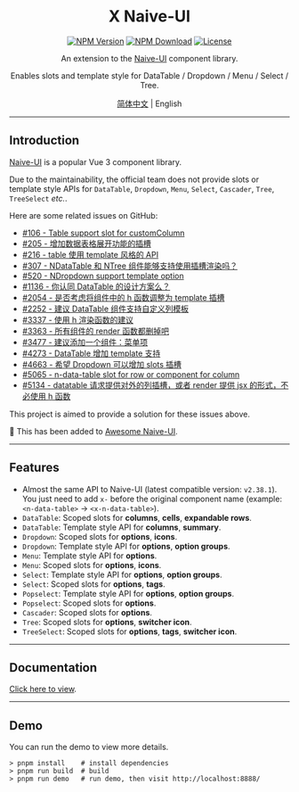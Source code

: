 ﻿<h1 align="center">X Naive-UI</h1>

<div align="center">

[![NPM Version](https://img.shields.io/npm/v/@skit/x.naive-ui.svg?sanitize=true)](https://www.npmjs.com/package/@skit/x.naive-ui)
[![NPM Download](https://img.shields.io/npm/dm/@skit/x.naive-ui.svg?sanitize=true)](https://www.npmjs.com/package/@skit/x.naive-ui)
[![License](https://img.shields.io/github/license/fudiwei/x.naive-ui)](https://mit-license.org/)

</div>

<p align="center">An extension to the <a href="https://github.com/tusen-ai/naive-ui" target="_blank">Naive-UI</a> component library.</p>
<p align="center">Enables slots and template style for DataTable / Dropdown / Menu / Select / Tree.</p>

<p align="center"><a href="README.md">简体中文</a> | English</p>

---

## Introduction

[Naive-UI](https://github.com/tusen-ai/naive-ui) is a popular Vue 3 component library.

Due to the maintainability, the official team does not provide slots or template style APIs for `DataTable`, `Dropdown`, `Menu`, `Select`, `Cascader`, `Tree`, `TreeSelect` _etc._.

Here are some related issues on GitHub:

-   [#106 - Table support slot for customColumn](https://github.com/tusen-ai/naive-ui/issues/106)
-   [#205 - 增加数据表格展开功能的插槽](https://github.com/tusen-ai/naive-ui/issues/205)
-   [#216 - table 使用 template 风格的 API](https://github.com/tusen-ai/naive-ui/issues/216)
-   [#307 - NDataTable 和 NTree 组件能够支持使用插槽渲染吗？](https://github.com/tusen-ai/naive-ui/issues/307)
-   [#520 - NDropdown support template option](https://github.com/tusen-ai/naive-ui/issues/520)
-   [#1136 - 你认同 DataTable 的设计方案么？](https://github.com/tusen-ai/naive-ui/discussions/1136)
-   [#2054 - 是否考虑将组件中的 h 函数调整为 template 插槽](https://github.com/tusen-ai/naive-ui/issues/2054)
-   [#2252 - 建议 DataTable 组件支持自定义列模板](https://github.com/tusen-ai/naive-ui/issues/2252)
-   [#3337 - 使用 h 渲染函数的建议](https://github.com/tusen-ai/naive-ui/issues/3337)
-   [#3363 - 所有组件的 render 函数都删掉吧](https://github.com/tusen-ai/naive-ui/issues/3363)
-   [#3477 - 建议添加一个组件：菜单项](https://github.com/tusen-ai/naive-ui/issues/3477)
-   [#4273 - DataTable 增加 template 支持](https://github.com/tusen-ai/naive-ui/issues/4273)
-   [#4663 - 希望 Dropdown 可以增加 slots 插槽](https://github.com/tusen-ai/naive-ui/issues/4663)
-   [#5065 - n-data-table slot for row or component for column](https://github.com/tusen-ai/naive-ui/issues/5065)
-   [#5134 - datatable 请求提供对外的列插槽，或者 render 提供 jsx 的形式，不必使用 h 函数](https://github.com/tusen-ai/naive-ui/issues/5134)

This project is aimed to provide a solution for these issues above.

🚀 This has been added to [Awesome Naive-UI](https://github.com/naive-ui/awesome-naive).

---

## Features

-   Almost the same API to Naive-UI (latest compatible version: `v2.38.1`). You just need to add `x-` before the original component name (example: `<n-data-table>` → `<x-n-data-table>`).
-   `DataTable`: Scoped slots for **columns**, **cells**, **expandable rows**.
-   `DataTable`: Template style API for **columns**, **summary**.
-   `Dropdown`: Scoped slots for **options**, **icons**.
-   `Dropdown`: Template style API for **options**, **option groups**.
-   `Menu`: Template style API for **options**.
-   `Menu`: Scoped slots for **options**, **icons**.
-   `Select`: Template style API for **options**, **option groups**.
-   `Select`: Scoped slots for **options**, **tags**.
-   `Popselect`: Template style API for **options**, **option groups**.
-   `Popselect`: Scoped slots for **options**.
-   `Cascader`: Scoped slots for **options**.
-   `Tree`: Scoped slots for **options**, **switcher icon**.
-   `TreeSelect`: Scoped slots for **options**, **tags**, **switcher icon**.

---

## Documentation

[Click here to view](./docs/en-US/README.md).

---

## Demo

You can run the demo to view more details.

```shell
> pnpm install    # install dependencies
> pnpm run build  # build
> pnpm run demo   # run demo, then visit http://localhost:8888/
```
